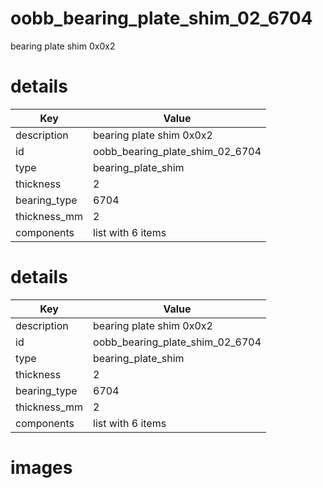 # oobb_bearing_plate_shim_02_6704  
  
bearing plate shim 0x0x2
# details
| Key          | Value                                                                                                                                                                                                                                                                                                                                                                                                                                                                                                                                                                                                    |
| ------------ | -------------------------------------------------------------------------------------------------------------------------------------------------------------------------------------------------------------------------------------------------------------------------------------------------------------------------------------------------------------------------------------------------------------------------------------------------------------------------------------------------------------------------------------------------------------------------------------------------------- |
| description  | bearing plate shim 0x0x2                                                                                                                                                                                                                                                                                                                                                                                                                                                                                                                                                                                 |
| id           | oobb_bearing_plate_shim_02_6704                                                                                                                                                                                                                                                                                                                                                                                                                                                                                                                                                                          |
| type         | bearing_plate_shim                                                                                                                                                                                                                                                                                                                                                                                                                                                                                                                                                                                       |
| thickness    | 2                                                                                                                                                                                                                                                                                                                                                                                                                                                                                                                                                                                                        |
| bearing_type | 6704                                                                                                                                                                                                                                                                                                                                                                                                                                                                                                                                                                                                     |
| thickness_mm | 2                                                                                                                                                                                                                                                                                                                                                                                                                                                                                                                                                                                                        |
| components   | list with 6 items                                                                                                                                                                                                                                                                                                                                                                                                                                                                                                                                                                                        |

# details
| Key          | Value                                                                                                                                                                                                                                                                                                                                                                                                                                                                                                                                                                                                    |
| ------------ | -------------------------------------------------------------------------------------------------------------------------------------------------------------------------------------------------------------------------------------------------------------------------------------------------------------------------------------------------------------------------------------------------------------------------------------------------------------------------------------------------------------------------------------------------------------------------------------------------------- |
| description  | bearing plate shim 0x0x2                                                                                                                                                                                                                                                                                                                                                                                                                                                                                                                                                                                 |
| id           | oobb_bearing_plate_shim_02_6704                                                                                                                                                                                                                                                                                                                                                                                                                                                                                                                                                                          |
| type         | bearing_plate_shim                                                                                                                                                                                                                                                                                                                                                                                                                                                                                                                                                                                       |
| thickness    | 2                                                                                                                                                                                                                                                                                                                                                                                                                                                                                                                                                                                                        |
| bearing_type | 6704                                                                                                                                                                                                                                                                                                                                                                                                                                                                                                                                                                                                     |
| thickness_mm | 2                                                                                                                                                                                                                                                                                                                                                                                                                                                                                                                                                                                                        |
| components   | list with 6 items                                                                                                                                                                                                                                                                                                                                                                                                                                                                                                                                                                                        |

# images

